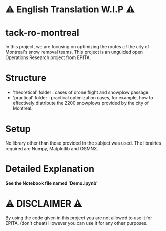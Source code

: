 # ⚠️ English Translation W.I.P ⚠️

# tack-ro-montreal
In this project, we are focusing on optimizing the routes of the city of Montreal's snow removal teams.
This project is an unguided open Operations Research project from EPITA.

# Structure
 * 'theoretical' folder : cases of drone flight and snowplow passage.
 * 'practical' folder : practical optimization cases, for example, how to effectively distribute the 2200 snowplows provided by the city of Montreal.

# Setup
No library other than those provided in the subject was used.
The librairies required are Numpy, Matplotlib and OSMNX.

# Detailed Explanation
**See the Notebook file named 'Demo.ipynb'**

# ⚠️ DISCLAIMER ⚠️
By using the code given in this project you are not allowed to use it for EPITA. (don't cheat)
However you can use it for any other purposes.
